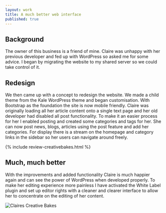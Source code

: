 ```yaml
---
layout: work
title: A much better web interface
published: true
---
```


## Background
The owner of this business is a friend of mine. Claire was unhappy with her previous developer and fed up with WordPress so asked me for some advice. I began by migrating the website to my shared server so we could take control of it.

## Redesign
We then came up with a concept to redesign the website. We made a child theme from the Kale WordPress theme and began customisation. With Bootstrap as the foundation the site is now mobile friendly. Claire was originally loading all her article content onto a single text page and her old developer had disabled all post functionality. To make it an easier process for her I enabled posting and created some categories and tags for her. She can now post news, blogs, articles using the post feature and add her categories. For display there is a stream on the homepage and category links in the sidebar so her users can navigate around freely.

{% include review-creativebakes.html %}

## Much, much better
With the improvements and added functionality Claire is much happier again and can see the power of WordPress when developed properly. To make her editing experience more painless I have activated the White Label plugin and set up editor rights with a cleaner and clearer interface to allow her to concentrate on the editing of her content.

![Claires Creative Bakes](https://creativepool.com/files/candidate/portfolio/_w680/1268156.jpg)

